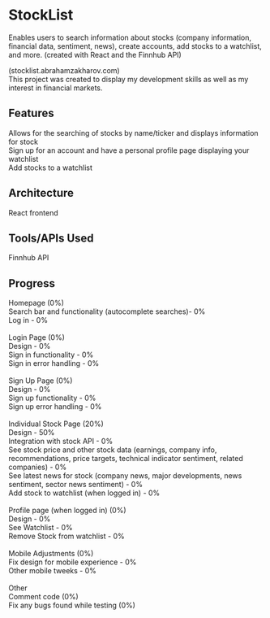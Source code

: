 # StockList
Enables users to search information about stocks (company information, financial data, sentiment, news), create accounts, add stocks to a watchlist, and more. (created with React and the Finnhub API)

(stocklist.abrahamzakharov.com)\
This project was created to display my development skills as well as my interest in financial markets.

## Features

Allows for the searching of stocks by name/ticker and displays information for stock \
Sign up for an account and have a personal profile page displaying your watchlist \
Add stocks to a watchlist

## Architecture

React frontend

## Tools/APIs Used

Finnhub API

## Progress
Homepage (0%)\
Search bar  and functionality (autocomplete searches)- 0%\
Log in - 0%\
\
Login Page (0%)\
Design - 0%\
Sign in functionality - 0%\
Sign in error handling - 0%\
\
Sign Up Page (0%)\
Design - 0%\
Sign up functionality - 0%\
Sign up error handling - 0%\
\
Individual Stock Page (20%)\
Design - 50%\
Integration with stock API - 0%\
See stock price and other stock data (earnings, company info, recommendations, price targets, technical indicator sentiment, related companies) - 0%\
See latest news for stock (company news, major developments, news sentiment, sector news sentiment) - 0%\
Add stock to watchlist (when logged in) - 0%\
\
Profile page (when logged in) (0%)\
Design - 0%\
See Watchlist - 0%\
Remove Stock from watchlist - 0%\
\
Mobile Adjustments (0%)\
Fix design for mobile experience - 0%\
Other mobile tweeks - 0%\
\
Other\
Comment code (0%)\
Fix any bugs found while testing (0%)

